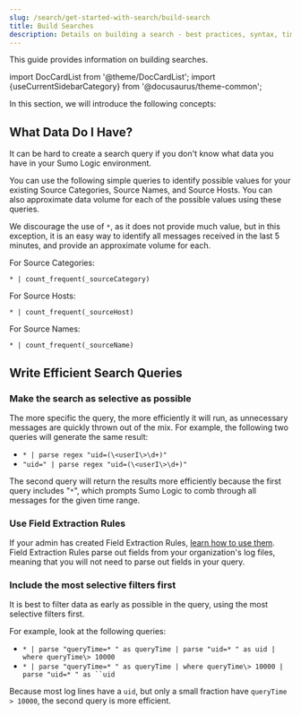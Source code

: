 ```yaml
---
slug: /search/get-started-with-search/build-search
title: Build Searches
description: Details on building a search - best practices, syntax, time range, and efficient searches. These simple queries will help you discover what data you have in your Sumo Logic environment. An efficient search query returns targeted results as quickly as possible, with as little "noise" as possible.
---
```


This guide provides information on building searches.

import DocCardList from '@theme/DocCardList';
import {useCurrentSidebarCategory} from '@docusaurus/theme-common';

In this section, we will introduce the following concepts:

<DocCardList items={useCurrentSidebarCategory().items}/>

## What Data Do I Have?

It can be hard to create a search query if you don't know what data you have in your Sumo Logic environment. 

You can use the following simple queries to identify possible values for your existing Source Categories, Source Names, and Source Hosts. You can also approximate data volume for each of the possible values using these queries.

We discourage the use of `*`, as it does not provide much value, but in this exception, it is an easy way to identify all messages received in the last 5 minutes, and provide an approximate volume for each.

For Source Categories:

`* | count_frequent(_sourceCategory)`

For Source Hosts:

`* | count_frequent(_sourceHost)`

For Source Names:

`* | count_frequent(_sourceName)`

## Write Efficient Search Queries

### Make the search as selective as possible

The more specific the query, the more efficiently it will run, as unnecessary messages are quickly thrown out of the mix. For example, the following two queries will generate the same result:

* `* | parse regex "uid=(\<userI\>\d+)"`
* `"uid=" | parse regex "uid=(\<userI\>\d+)"`

The second query will return the results more efficiently because the first query includes "`*`", which prompts Sumo Logic to comb through all messages for the given time range.

### Use Field Extraction Rules

If your admin has created Field Extraction Rules, [learn how to use them](docs/manage/field-extractions/edit-field-extraction-rules.md). Field Extraction Rules parse out fields from your organization's log files, meaning that you will not need to parse out fields in your query.

### Include the most selective filters first

It is best to filter data as early as possible in the query, using the most selective filters first.

For example, look at the following queries:

* `* | parse "queryTime=* " as queryTime | parse "uid=* " as uid | where queryTime\> 10000`
* `* | parse "queryTime=* " as queryTime | where queryTime\> 10000 | parse "uid=* " as ``uid`

Because most log lines have a `uid`, but only a small fraction have `queryTime > 10000`, the second query is more efficient.
